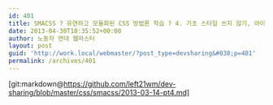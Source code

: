```yaml
---
id: 401
title: SMACSS ? 유연하고 모듈화된 CSS 방법론 학습 ? 4. 기초 스타일 쓰지 않기, 아이콘 모듈, 복잡한 상속, 코드 조판(Code Formatting)
date: 2013-04-30T18:35:52+00:00
author: 노동자 연대 웹마스터
layout: post
guid: 'http://work.local/webmaster/?post_type=devsharing&#038;p=401'
permalink: /archives/401
---
```

[git:markdown@https://github.com/left21wm/dev-sharing/blob/master/css/smacss/2013-03-14-pt4.md]